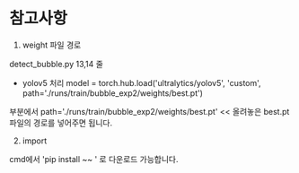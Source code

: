 
# 참고사항

1) weight 파일 경로

detect_bubble.py 13,14 줄

- yolov5 처리
model = torch.hub.load('ultralytics/yolov5', 'custom', path='./runs/train/bubble_exp2/weights/best.pt')

부분에서
path='./runs/train/bubble_exp2/weights/best.pt' << 올려놓은 best.pt 파일의 경로를 넣어주면 됩니다.

2) import

cmd에서 'pip install ~~ ' 로 다운로드 가능합니다.
